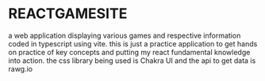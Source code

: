 # REACTGAMESITE
a web application displaying various games and respective information coded in typescript using vite.
this is just a practice application to get hands on practice of key concepts and putting my react fundamental knowledge into action.
the css library being used is Chakra UI and the api to get data is rawg.io

